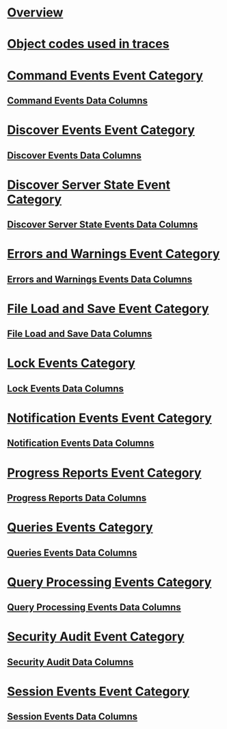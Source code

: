 # [Overview](analysis-services-trace-events.md)  
# [Object codes used in traces](analysis-services-object-type-codes-used-in-traces.md)  
# [Command Events Event Category](command-events-event-category.md)  
## [Command Events Data Columns](command-events-data-columns.md)  
# [Discover Events Event Category](discover-events-event-category.md)  
## [Discover Events Data Columns](discover-events-data-columns.md)  
# [Discover Server State Event Category](discover-server-state-event-category.md)  
## [Discover Server State Events Data Columns](discover-server-state-events-data-columns.md)  
# [Errors and Warnings Event Category](errors-and-warnings-event-category.md)  
## [Errors and Warnings Events Data Columns](errors-and-warnings-events-data-columns.md)  
# [File Load and Save Event Category](file-load-and-save-event-category.md)  
## [File Load and Save Data Columns](file-load-and-save-data-columns.md)  
# [Lock Events Category](lock-events-category.md)  
## [Lock Events Data Columns](lock-events-data-columns.md)  
# [Notification Events Event Category](notification-events-event-category.md)  
## [Notification Events Data Columns](notification-events-data-columns.md)  
# [Progress Reports Event Category](progress-reports-event-category.md)  
## [Progress Reports Data Columns](progress-reports-data-columns.md)  
# [Queries Events Category](queries-events-category.md)  
## [Queries Events Data Columns](queries-events-data-columns.md)  
# [Query Processing Events Category](query-processing-events-category.md)  
## [Query Processing Events Data Columns](query-processing-events-data-columns.md)  
# [Security Audit Event Category](security-audit-event-category.md)  
## [Security Audit Data Columns](security-audit-data-columns.md)  
# [Session Events Event Category](session-events-event-category.md)  
## [Session Events Data Columns](session-events-data-columns.md)  
